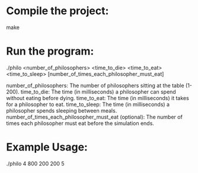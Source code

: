 # Compile the project:
make

# Run the program:
./philo <number_of_philosophers> <time_to_die> <time_to_eat> <time_to_sleep> [number_of_times_each_philosopher_must_eat]

number_of_philosophers: The number of philosophers sitting at the table (1-200).
time_to_die: The time (in milliseconds) a philosopher can spend without eating before dying.
time_to_eat: The time (in milliseconds) it takes for a philosopher to eat.
time_to_sleep: The time (in milliseconds) a philosopher spends sleeping between meals.
number_of_times_each_philosopher_must_eat (optional): The number of times each philosopher must eat before the simulation ends.

# Example Usage:
./philo 4 800 200 200 5
